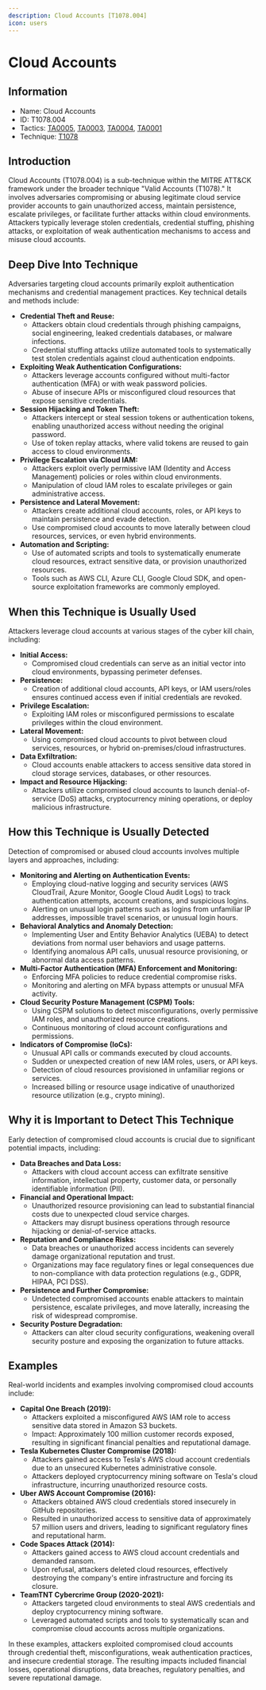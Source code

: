 ```yaml
---
description: Cloud Accounts [T1078.004]
icon: users
---
```


# Cloud Accounts

## Information

* Name: Cloud Accounts
* ID: T1078.004
* Tactics: [TA0005](../../ta0005/), [TA0003](../), [TA0004](../../ta0004/), [TA0001](../../ta0001/)
* Technique: [T1078](./)

## Introduction

Cloud Accounts (T1078.004) is a sub-technique within the MITRE ATT\&CK framework under the broader technique "Valid Accounts (T1078)." It involves adversaries compromising or abusing legitimate cloud service provider accounts to gain unauthorized access, maintain persistence, escalate privileges, or facilitate further attacks within cloud environments. Attackers typically leverage stolen credentials, credential stuffing, phishing attacks, or exploitation of weak authentication mechanisms to access and misuse cloud accounts.

## Deep Dive Into Technique

Adversaries targeting cloud accounts primarily exploit authentication mechanisms and credential management practices. Key technical details and methods include:

* **Credential Theft and Reuse:**
  * Attackers obtain cloud credentials through phishing campaigns, social engineering, leaked credentials databases, or malware infections.
  * Credential stuffing attacks utilize automated tools to systematically test stolen credentials against cloud authentication endpoints.
* **Exploiting Weak Authentication Configurations:**
  * Attackers leverage accounts configured without multi-factor authentication (MFA) or with weak password policies.
  * Abuse of insecure APIs or misconfigured cloud resources that expose sensitive credentials.
* **Session Hijacking and Token Theft:**
  * Attackers intercept or steal session tokens or authentication tokens, enabling unauthorized access without needing the original password.
  * Use of token replay attacks, where valid tokens are reused to gain access to cloud environments.
* **Privilege Escalation via Cloud IAM:**
  * Attackers exploit overly permissive IAM (Identity and Access Management) policies or roles within cloud environments.
  * Manipulation of cloud IAM roles to escalate privileges or gain administrative access.
* **Persistence and Lateral Movement:**
  * Attackers create additional cloud accounts, roles, or API keys to maintain persistence and evade detection.
  * Use compromised cloud accounts to move laterally between cloud resources, services, or even hybrid environments.
* **Automation and Scripting:**
  * Use of automated scripts and tools to systematically enumerate cloud resources, extract sensitive data, or provision unauthorized resources.
  * Tools such as AWS CLI, Azure CLI, Google Cloud SDK, and open-source exploitation frameworks are commonly employed.

## When this Technique is Usually Used

Attackers leverage cloud accounts at various stages of the cyber kill chain, including:

* **Initial Access:**
  * Compromised cloud credentials can serve as an initial vector into cloud environments, bypassing perimeter defenses.
* **Persistence:**
  * Creation of additional cloud accounts, API keys, or IAM users/roles ensures continued access even if initial credentials are revoked.
* **Privilege Escalation:**
  * Exploiting IAM roles or misconfigured permissions to escalate privileges within the cloud environment.
* **Lateral Movement:**
  * Using compromised cloud accounts to pivot between cloud services, resources, or hybrid on-premises/cloud infrastructures.
* **Data Exfiltration:**
  * Cloud accounts enable attackers to access sensitive data stored in cloud storage services, databases, or other resources.
* **Impact and Resource Hijacking:**
  * Attackers utilize compromised cloud accounts to launch denial-of-service (DoS) attacks, cryptocurrency mining operations, or deploy malicious infrastructure.

## How this Technique is Usually Detected

Detection of compromised or abused cloud accounts involves multiple layers and approaches, including:

* **Monitoring and Alerting on Authentication Events:**
  * Employing cloud-native logging and security services (AWS CloudTrail, Azure Monitor, Google Cloud Audit Logs) to track authentication attempts, account creations, and suspicious logins.
  * Alerting on unusual login patterns such as logins from unfamiliar IP addresses, impossible travel scenarios, or unusual login hours.
* **Behavioral Analytics and Anomaly Detection:**
  * Implementing User and Entity Behavior Analytics (UEBA) to detect deviations from normal user behaviors and usage patterns.
  * Identifying anomalous API calls, unusual resource provisioning, or abnormal data access patterns.
* **Multi-Factor Authentication (MFA) Enforcement and Monitoring:**
  * Enforcing MFA policies to reduce credential compromise risks.
  * Monitoring and alerting on MFA bypass attempts or unusual MFA activity.
* **Cloud Security Posture Management (CSPM) Tools:**
  * Using CSPM solutions to detect misconfigurations, overly permissive IAM roles, and unauthorized resource creations.
  * Continuous monitoring of cloud account configurations and permissions.
* **Indicators of Compromise (IoCs):**
  * Unusual API calls or commands executed by cloud accounts.
  * Sudden or unexpected creation of new IAM roles, users, or API keys.
  * Detection of cloud resources provisioned in unfamiliar regions or services.
  * Increased billing or resource usage indicative of unauthorized resource utilization (e.g., crypto mining).

## Why it is Important to Detect This Technique

Early detection of compromised cloud accounts is crucial due to significant potential impacts, including:

* **Data Breaches and Data Loss:**
  * Attackers with cloud account access can exfiltrate sensitive information, intellectual property, customer data, or personally identifiable information (PII).
* **Financial and Operational Impact:**
  * Unauthorized resource provisioning can lead to substantial financial costs due to unexpected cloud service charges.
  * Attackers may disrupt business operations through resource hijacking or denial-of-service attacks.
* **Reputation and Compliance Risks:**
  * Data breaches or unauthorized access incidents can severely damage organizational reputation and trust.
  * Organizations may face regulatory fines or legal consequences due to non-compliance with data protection regulations (e.g., GDPR, HIPAA, PCI DSS).
* **Persistence and Further Compromise:**
  * Undetected compromised accounts enable attackers to maintain persistence, escalate privileges, and move laterally, increasing the risk of widespread compromise.
* **Security Posture Degradation:**
  * Attackers can alter cloud security configurations, weakening overall security posture and exposing the organization to future attacks.

## Examples

Real-world incidents and examples involving compromised cloud accounts include:

* **Capital One Breach (2019):**
  * Attackers exploited a misconfigured AWS IAM role to access sensitive data stored in Amazon S3 buckets.
  * Impact: Approximately 100 million customer records exposed, resulting in significant financial penalties and reputational damage.
* **Tesla Kubernetes Cluster Compromise (2018):**
  * Attackers gained access to Tesla's AWS cloud account credentials due to an unsecured Kubernetes administrative console.
  * Attackers deployed cryptocurrency mining software on Tesla's cloud infrastructure, incurring unauthorized resource costs.
* **Uber AWS Account Compromise (2016):**
  * Attackers obtained AWS cloud credentials stored insecurely in GitHub repositories.
  * Resulted in unauthorized access to sensitive data of approximately 57 million users and drivers, leading to significant regulatory fines and reputational harm.
* **Code Spaces Attack (2014):**
  * Attackers gained access to AWS cloud account credentials and demanded ransom.
  * Upon refusal, attackers deleted cloud resources, effectively destroying the company's entire infrastructure and forcing its closure.
* **TeamTNT Cybercrime Group (2020-2021):**
  * Attackers targeted cloud environments to steal AWS credentials and deploy cryptocurrency mining software.
  * Leveraged automated scripts and tools to systematically scan and compromise cloud accounts across multiple organizations.

In these examples, attackers exploited compromised cloud accounts through credential theft, misconfigurations, weak authentication practices, and insecure credential storage. The resulting impacts included financial losses, operational disruptions, data breaches, regulatory penalties, and severe reputational damage.
